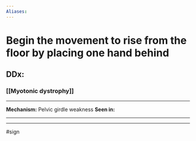 ```yaml
---
Aliases:
---
```

# Begin the movement to rise from the floor by placing one hand behind
## DDx: 
### [[Myotonic dystrophy]]

---
**Mechanism:** Pelvic girdle weakness
**Seen in:** 

---


---
#sign 